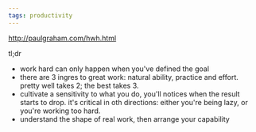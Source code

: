 ```yaml
---
tags: productivity
---
```

http://paulgraham.com/hwh.html

tl;dr
- work hard can only happen when you've defined the goal
- there are 3 ingres to great work: natural ability, practice and effort. pretty well takes 2; the best takes 3. 
- cultivate a sensitivity to what you do, you'll notices when the result starts to drop. it's critical in oth directions: either you're being lazy, or you're working too hard. 
- understand the shape of real work, then arrange your capability

